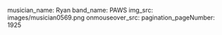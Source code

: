 musician_name: Ryan
band_name: PAWS
img_src: images/musician0569.png
onmouseover_src: 
pagination_pageNumber: 1925